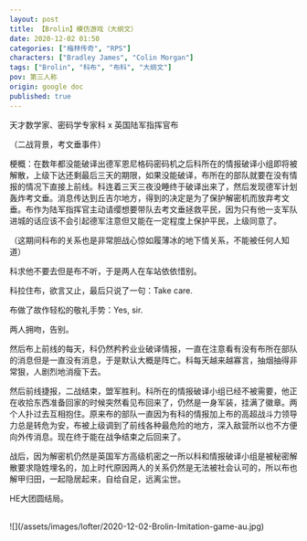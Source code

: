 ```yaml
---
layout: post
title: 【Brolin】模仿游戏（大纲文）
date: 2020-12-02 01:50
categories: ["梅林传奇", "RPS"]
characters: ["Bradley James", "Colin Morgan"]
tags: ["Brolin", "科布", "布科", "大纲文"]
pov: 第三人称
origin: google doc
published: true
---
```


天才数学家、密码学专家科 x 英国陆军指挥官布

（二战背景，考文垂事件）

梗概：在数年都没能破译出德军恩尼格码密码机之后科所在的情报破译小组即将被解散，上级下达还剩最后三天的期限，如果没能破译，布所在的部队就要在没有情报的情况下直接上前线。科连着三天三夜没睡终于破译出来了，然后发现德军计划轰炸考文垂。消息传达到丘吉尔地方，得到的决定是为了保护解密机而放弃考文垂。布作为陆军指挥官主动请缨想要带队去考文垂拯救平民，因为只有他一支军队进城的话应该不会引起德军注意但又能在一定程度上保护平民，上级同意了。

（这期间科布的关系也是非常胆战心惊如履薄冰的地下情关系，不能被任何人知道）

科求他不要去但是布不听，于是两人在车站依依惜别。

科拉住布，欲言又止，最后只说了一句：Take care.

布做了故作轻松的敬礼手势：Yes, sir.

两人拥吻，告别。

然后布上前线的每天，科仍然矜矜业业破译情报，一直在注意看有没有布所在部队的消息但是一直没有消息，于是默认大概是阵亡。科每天越来越寡言，抽烟抽得非常狠，人剧烈地消瘦下去。

然后前线捷报，二战结束，盟军胜利。科所在的情报破译小组已经不被需要，他正在收拾东西准备回家的时候突然看见布回来了，仍然是一身军装，挂满了徽章。两个人扑过去互相抱住。原来布的部队一直因为有科的情报加上布的高超战斗力领导力总是转危为安，布被上级调到了前线各种最危险的地方，深入敌营所以也不方便向外传消息。现在终于能在战争结束之后回来了。

战后，因为解密机仍然是英国军方高级机密之一所以科和情报破译小组是被秘密解散要求隐姓埋名的，加上时代原因两人的关系仍然是无法被社会认可的，所以布也解甲归田，一起隐居起来，自给自足，远离尘世。

HE大团圆结局。

<br>
![](/assets/images/lofter/2020-12-02-Brolin-Imitation-game-au.jpg)
